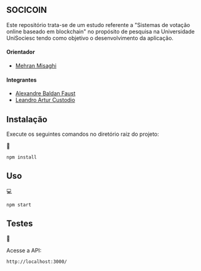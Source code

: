 ## SOCICOIN
Este repositório trata-se de um estudo referente a "Sistemas de votação online baseado em blockchain" no propósito de pesquisa na Universidade UniSociesc tendo como objetivo o desenvolvimento da aplicação.

#### Orientador
- [Mehran Misaghi](https://www.linkedin.com/in/mehranmisaghi/) 

#### Integrantes
- [Alexandre Baldan Faust](https://www.linkedin.com/in/alexandrebfaust/) 
- [Leandro Artur Custodio](https://www.linkedin.com/in/leandro-artur-custodio-27b196151/) 

## Instalação

Execute os seguintes comandos no diretório raiz do projeto:

💾   
  
`npm install`
  
## Uso
💻   
  

  
`npm start`

## Testes
🚀  
  
Acesse a API:
  
`http://localhost:3000/`
